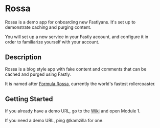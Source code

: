 # Rossa

Rossa is a demo app for onboarding new Fastlyans. It's set up to demonstrate caching and purging content.

You will set up a new service in your Fastly account, and configure it in order to familiarize yourself with your account.

## Description

Rossa is a blog style app with fake content and comments that can be cached and purged using Fastly.

It is named after [Formula Rossa](https://en.wikipedia.org/wiki/Formula_Rossa), currently the world's fastest rollercoaster.

## Getting Started

If you already have a demo URL, go to the [Wiki](https://github.com/fastly/rossa/wiki) and open Module 1.

If you need a demo URL, ping @kamzilla for one.
